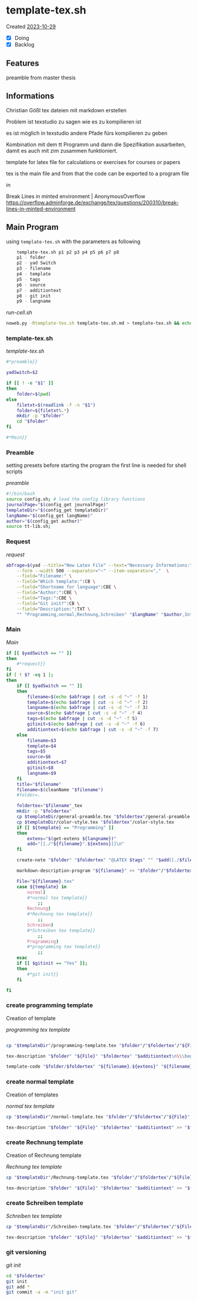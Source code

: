 # template-tex.sh
Created [2023-10-29]()

- [x] Doing
- [x] Backlog

## Features

preamble from master thesis


## Informations
Christian Gößl
tex dateien mit markdown erstellen

Problem ist texstudio zu sagen wie es zu kompilieren ist

es ist möglich in texstudio andere Pfade fürs kompilieren zu geben

Kombination mit dem tt Programm und dann die Spezifikation ausarbeiten, damit es
auch mit zim zusammen funktioniert.



template for latex file for calculations or exercises for courses or papers

tex is the main file and from that the code can be exported to a program file

in

Break Lines in minted environment | AnonymousOverflow
https://overflow.adminforge.de/exchange/tex/questions/200310/break-lines-in-minted-environment


## Main Program

using ``template-tex.sh`` with the parameters as following
```bash
    template-tex.sh p1 p2 p3 p4 p5 p6 p7 p8
    p1 - folder
    p2 - yad Switch
    p3 - filename
    p4 - template
    p5 - tags
    p6 - source
    p7 - additiontext
    p8 - git init
    p9 - langname
```

*run-cell.sh*
```bash
noweb.py -Rtemplate-tex.sh template-tex.sh.md > template-tex.sh && echo 'template-tex.sh' && date
```

### template-tex.sh
*template-tex.sh*
```bash
#*preamble}}

yadSwitch=$2

if [[ ! -e "$1" ]]
then
	folder=$(pwd)
else
	filetxt=$(readlink -f -n "$1")
	folder=${filetxt%.*}
	mkdir -p "$folder"
	cd "$folder"
fi

#*Main}}

```


### Preamble

setting presets before starting the program
the first line is needed for shell scripts

*preamble*
```bash
#!/bin/bash
source config.sh; # load the config library functions
journalPage="$(config_get journalPage)"
templateDir="$(config_get templateDir)"
langName="$(config_get langName)"
author="$(config_get author)"
source tt-lib.sh;
```

### Request

*request*
```bash
abfrage=$(yad --title="New Latex File" --text="Necessary Informations:" \
	--form --width 500 --separator="~" --item-separator=","  \
	--field="Filename:" \
	--field="Which template:":CB \
	--field="Shortname for language":CBE \
	--field="Author:":CBE \
	--field="Tags:":CBE \
	--field="Git init?":CB \
	--field="Description:":TXT \
	"" "Programming,normal,Rechnung,Schreiben" "$langName" "$author,Internet" ",physic,math" "No,Yes" "")
```

### Main


*Main*
```bash
if [[ $yadSwitch == "" ]]
then
	#*request}}
fi
if [ ! $? -eq 1 ];
then
	if [[ $yadSwitch == "" ]]
    then
		filename=$(echo $abfrage | cut -s -d "~" -f 1)
		template=$(echo $abfrage | cut -s -d "~" -f 2)
		langname=$(echo $abfrage | cut -s -d "~" -f 3)
		source=$(echo $abfrage | cut -s -d "~" -f 4)
		tags=$(echo $abfrage | cut -s -d "~" -f 5)
		gitinit=$(echo $abfrage | cut -s -d "~" -f 6)
		additiontext=$(echo $abfrage | cut -s -d "~" -f 7)
	else
		filename=$3
		template=$4
		tags=$5
		source=$6
		additiontext=$7
		gitinit=$8
		langname=$9
	fi
	title="$filename"
	filename=$(cleanName "$filename")
	#folder=.

	foldertex="$filename"_tex
	mkdir -p "$foldertex"
	cp $templateDir/general-preamble.tex "$foldertex"/general-preamble.tex
	cp $templateDir/color-style.tex "$foldertex"/color-style.tex
	if [[ ${template} == "Programming" ]]
	then
		extens="$(get-extens ${langname})"
		add="[[./"${filename}".${extens}]]\n"
	fi

	create-note "$folder" "$foldertex" "@LATEX $tags" "" "$add[[./$filename.md]]\n[[./$filename.tex]]\n[[./$filename.pdf]]" >> "$folder"/"$foldertex".md

	markdown-description-program "${filename}" >> "$folder"/"$foldertex"/"${filename}".md

	File="${filename}.tex"
	case ${template} in
		normal)
		#*normal tex template}}
			;;
        Rechnung)
		#*Rechnung tex template}}
			;;
		Schreiben)
		#*Schreiben tex template}}
            ;;
		Programming)
		#*programming tex template}}
			;;
	esac
	if [[ $gitinit == "Yes" ]];
	then
		#*git init}}
	fi

fi
```


### create programming template

Creation of template

*programming tex template*
```bash

cp "$templateDir"/programming-template.tex "$folder"/"$foldertex"/"${File}"

tex-description "$folder" "${File}" "$foldertex" "$additiontext\n\\\begin{minted}[linenos=true,bgcolor=lightgraycolor,numberblanklines=true,showspaces=false,breaklines=true]{${langname}}\n#*${filename}.${extens}}}\n\\\end{minted}" "#*run code}}" >> "$folder"/"$foldertex"/"${filename}".md

template-code "$folder/$foldertex" "${filename}.${extens}" "${filename}.tex" "yes" >> "$folder"/"$foldertex"/"${filename}".md

```


### create normal template

Creation of templates

*normal tex template*
```bash
cp "$templateDir"/normal-template.tex "$folder"/"$foldertex"/"${File}"

tex-description "$folder" "${File}" "$foldertex" "$additiontext" >> "$folder"/"$foldertex"/"${filename}".md
```



### create Rechnung template

Creation of Rechnung template

*Rechnung tex template*
```bash
cp "$templateDir"/Rechnung-template.tex "$folder"/"$foldertex"/"${File}"

tex-description "$folder" "${File}" "$foldertex" "$additiontext" >> "$folder"/"$foldertex"/"${filename}".md

```


### create Schreiben template

*Schreiben tex template*
```bash
cp "$templateDir"/Schreiben-template.tex "$folder"/"$foldertex"/"${File}"

tex-description "$folder" "${File}" "$foldertex" "$additiontext" >> "$folder"/"$foldertex"/"${filename}".md

```


### git versioning

*git init*
```bash
cd "$foldertex"
git init
git add *
git commit -a -m "init git"
```


